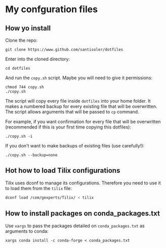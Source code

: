# My confguration files

## How yo install

Clone the repo:

    git clone https://www.github.com/santisoler/dotfiles

Enter into the cloned directory:

    cd dotfiles

And run the `copy.sh` script.
Maybe you will need to give it permissions:

    chmod 744 copy.sh
    ./copy.sh

The script will copy every file inside `dotfiles` into your home folder.
It makes a numbered backup for every existing file that will be overwritten.
The script allows arguments that will be passed to `cp` command.

For example, if you want confirmation for every file that will be overwritten
(recommended if this is your first time copying this dotfiles):

    ./copy.sh -i

If you don't want to make backups of existing files (use carefully!):

    ./copy.sh --backup=none


## Hot how to load Tilix configurations

Tilix uses dconf to manage its configurations. Therefore you need to use it to load them
from the `tilix` file:

```bash
dconf load /com/gexperts/Tilix/ < tilix
```

## How to install packages on conda_packages.txt

Use `xargs` to pass the packages detailed on `conda_packages.txt` as arguments
to conda:

```
xargs conda install -c conda-forge < conda_packages.txt
```
